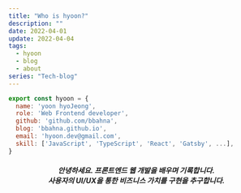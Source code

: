 ```yaml
---
title: "Who is hyoon?"
description: ""
date: 2022-04-01
update: 2022-04-04
tags:
  - hyoon
  - blog
  - about
series: "Tech-blog"
---
```


```jsx
export const hyoon = {
  name: 'yoon hyoJeong',
  role: 'Web Frontend developer',
  github: 'github.com/bbahna',
  blog: 'bbahna.github.io',
  email: 'hyoon.dev@gmail.com',
  skill: ['JavaScript', 'TypeScript', 'React', 'Gatsby', ...],
}
```
<h5 align="center">
안녕하세요. 프론트엔드 웹 개발을 배우며 기록합니다.<br/>
사용자의 UI/UX을 통한 비즈니스 가치를 구현을 추구합니다.
</h5>